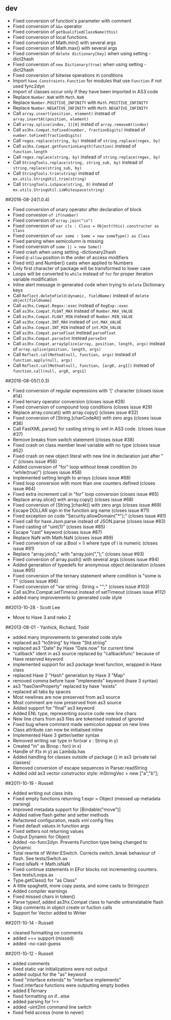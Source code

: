 ## dev
 - Fixed conversion of function's parameter with comment
 - Fixed conversion of `&&=` operator
 - Fixed conversion of `getQualifiedClassName(this)`
 - Fixed conversion of local functions.
 - Fixed conversion of Math.min() with several args
 - Fixed conversion of Math.max() with several args
 - Fixed conversion of `delete dictionary[key]` when using setting -dict2hash
 - Fixed conversion of `new Dictionary(true)` when using setting -dict2hash
 - Fixed conversion of bitwise operations in conditions
 - Import `haxe.Constraints.Function` for modules that use `Function` if not used fync2dyn
 - Import of classes occur only if they have been imported in AS3 code
 - Replace `Number.NaN` with `Math.NaN`
 - Replace `Number.POSITIVE_INFINITY` with `Math.POSITIVE_INFINITY`
 - Replace `Number.NEGATIVE_INFINITY` with `Math.NEGATIVE_INFINITY`
 - Call `array.insert(position, element)` instead of `array.insertAt(position, element)`
 - Call `array.splice(index, 1)[0]` insted of `array.removeAt(index)`
 - Call `as3hx.Compat.toFixed(number, fractionDigits)` instead of `number.toFixed(fractionDigits)`
 - Call `regex.replace(string, by)` instead of `string.replace(regex, by)`
 - Call `as3hx.Compat.getFunctionLength(function)` instead of `function.length`
 - Call `regex.replace(string, by)` instead of `string.replace(regex, by)`
 - Call `StringTools.replace(string, string_sub, by)` instead of `string.replace(string_sub, by)`
 - Call `StringTools.trim(string)` instead of `mx.utils.StringUtil.trim(string)`
 - Call `StringTools.isSpace(string, 0)` instead of `mx.utils.StringUtil.isWhitespace(string)`

##2016-08-24(1.0.4)
 - Fixed conversion of unary operator after declaration of block
 - Fixed convesion ```of if(number)```
 - Fixed conversion of ```array.join("\n")```
 - Fixed conversion of ```var cls : Class = Object(this).constructor as Class```
 - Fixed conversion of ```var some : Some = new someType() as Class```
 - Fixed parsing when semicolumn is missing
 - Fixed conversion of ```some || = new Some()```
 - Fixed crash when using setting -dictionary2hash
 - Fixed ```@:allow``` position in the order of access modifiers
 - Fixed int() and Number() casts when applied to Numbers
 - Only first character of package will be transformed to lower case
 - Loops will be converted to ```while``` instead of ```for``` for proper iteration variable modification
 - Inline alert message in generated code when trying to `delete` Dictionary keys
 - Call ```Reflect.deleteField(dynamic, fieldName)``` instead of ```delete object[fieldname]```
 - Call ```as3hx.Compat.Regex::exec``` instead of ```RegExp::exec```
 - Call ```as3hx.Compat.FLOAT_MAX``` instead of ```Number.MAX_VALUE```
 - Call ```as3hx.Compat.FLOAT_MIN``` instead of ```Number.MIN_VALUE```
 - Call ```as3hx.Compat.INT_MAX``` instead of ```int.MAX_VALUE```
 - Call ```as3hx.Compat.INT_MIN``` instead of ```int.MIN_VALUE```
 - Call ```as3hx.Compat.parseFloat``` instead ```parseFloat```
 - Call ```as3hx.Compat.parseInt``` instead ```parseInt```
 - Call ```as3hx.Compat.arraySplice(array, position, length, args)``` instead of ```array.splice(position, length, args)```
 - Call ```Reflect.callMethod(null, function, args)``` instead of ```function.apply(null, args)```
 - Call ```Reflect.callMethod(null, function, [arg0, arg1])``` instead of ```function.call(null, arg0, args1)```
 
##2016-08-05(1.0.3)
 - Fixed conversion of regular expressions with '[' character (closes issue #14)
 - Fixed ternary operator conversion (closes issue #28)
 - Fixed conversion of compound loop conditions (closes issue #29)
 - Replace array.concat() with array.copy() (closes issue #32)
 - Fixed conversion of [String.]charCodeAt() with zero args (closes issue #36)
 - Call FastXML.parse() for casting string to xml in AS3 code. (closes issue #37)
 - Remove breaks from switch statement (closes issue #38)
 - Fixed crash on class member level variable with no type (closes issue #52)
 - Fixed crash on new object literal with new line in declaration just after "{" (closes issue #56)
 - Added conversion of "for" loop without break condition (to "while(true)") (closes issue #58)
 - Implemented setting length to arrays (closes issue #68)
 - Fixed loop conversion with more than one counters defined (closes issue #64)
 - Fixed extra increment call in "for" loop conversion (closes issue #65)
 - Replace array.slice() with array.copy() (closes issue #68)
 - Fixed conversion of [String.]charAt() with zero args (closes issue #69)
 - Escape DOLLAR sign in the function arg name (closes issue #71)
 - Fixed exception on code "Security.allowDomain("*");" (closes issue #81)
 - Fixed call for haxe.Json.parse instead of JSON.parse (closes issue #83)
 - Fixed casting of "uint(1)" (closes issue #85)
 - Escape "cast" keyword (closes issue #87)
 - Replace NaN with Math.NaN (closes issue #89)
 - Fixed conversion of var a:Bool = !i where type of i is numeric (closes issue #91)
 - Replace "array.join();" with "array.join(",");" (closes issue #93)
 - Fixed conversion of array.push() with several args (closes issue #94)
 - Added generation of typedefs for anonymous object declaration (closes issue #95)
 - Fixed conversion of the ternary statement where condition is "some is T" (closes issue #96)
 - Fixed conversion of "var string : String = "";" (closes issue #103)
 - Call  as3hx.Compat.setTimeout instead of setTimeout (closes issue #112)
 - added many improvements to generated code style

##2013-10-28 - Scott Lee
 - Move to Haxe 3 and neko 2

##2013-08-01 - Yanhick, Richard, Todd
 - added many improvements to generated code style
 - replaced as3 "toString" by Haxe "Std.string"
 - replaced as3 "Date" by Haxe "Date.now" for current time
 - "callback" ident in as3 source replaced by "callbackfunc" because of Haxe reserved keyword
 - implemented support for as3 package level function, wrapped in Haxe class
 - replaced Haxe 2 "Hash" generation by Haxe 3 "Map"
 - removed comma before haxe "implements" keyword (haxe 3 syntax)
 - as3 "hasOwnProperty" replaced by haxe "exists"
 - replaced all tabs by spaces
 - Most newlines are now preserved from as3 source
 - Most comment are now preserved from as3 source
 - Added support for "final" as3 keyword
 - Added ENL type, representing source code new line chars
 - New line chars from as3 files are tokenised instead of ignored
 - Fixed bug where comment made semicolon appear on new lines
 - Class attribute can now be initialised inline
 - Implemented Haxe 3 getter/setter syntax
 - Removed writing var type in for(var x : String in y)
 - Created "in" as Binop : for(i in x)
 - Handle of if(x in y) as Lambda.has
 - Added handling for classes outside of package {} in as3 (private tail classes)
 - Removed conversion of escape sequences in Parser.readString
 - Added odd as3 vector constructor style: mStringVec = new <String>["a","b"];

##2011-10-19 - Russell
 - Added writing out class inits
 - Fixed empty functions returning f.expr = Object (messed up metadata parsing)
 - Improved metadata support for [Bindable("move")]
 - Added native flash getter and setter methods
 - Refactored configuration, reads xml config files
 - Fixed default values in function args
 - Fixed setters not returning values
 - Output Dynamic for Object
 - Added -no-func2dyn. Prevents Function type being changed to Dynamic
 - Total rewrite of Writer:ESwitch. Corrects switch..break behaviour of flash. See tests/Switch.as
 - Fixed isNaN -> Math.isNaN
 - Fixed continue statements in EFor blocks not incrementing counters. See tests/Loops.as
 - Type.getClass() for "as Class"
 - A little spaghetti, more copy pasta, and some casts to Stringozzi
 - Added compiler warnings
 - Fixed missed chars in token()
 - Parse typeof, added as3hx.Compat class to handle untranslatable flash
 - Skip comments in object create or fuction calls
 - Support for Vector added to Writer

##2011-10-14 - Russell
 - cleaned formatting on comments
 - added === support (missed)
 - added -no-cast-guess 

##2011-10-12 - Russell
 - added comments
 - fixed static var initializations were not output
 - added output for the "as" keyword
 - fixed "interface extends" to "interface implements" 
 - fixed interface functions were outputting empty bodies
 - added ETernary
 - fixed formatting on if...else
 - added parsing for !==
 - added -uint2int command line switch
 - fixed field access (none to never)
